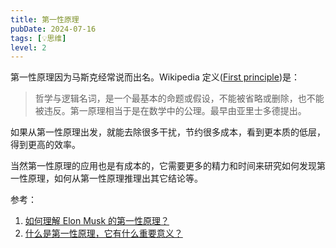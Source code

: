 ```yaml
---
title: 第一性原理
pubDate: 2024-07-16
tags: [💡思维]
level: 2
---
```


第一性原理因为马斯克经常说而出名。Wikipedia 定义([First principle])是：

> 哲学与逻辑名词，是一个最基本的命题或假设，不能被省略或删除，也不能被违反。第一原理相当于是在数学中的公理。最早由亚里士多德提出。

如果从第一性原理出发，就能去除很多干扰，节约很多成本，看到更本质的低层，得到更高的效率。

当然第一性原理的应用也是有成本的，它需要更多的精力和时间来研究如何发现第一性原理，如何从第一性原理推理出其它结论等。

参考：
1. [如何理解 Elon Musk 的第一性原理？](https://www.zhihu.com/question/64080129)
2. [什么是第一性原理，它有什么重要意义？](https://www.zhihu.com/question/21459243)

[First principle]: https://en.wikipedia.org/wiki/First_principle
